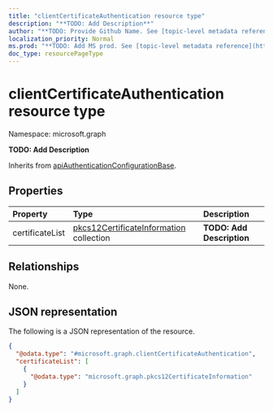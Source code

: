 ```yaml
---
title: "clientCertificateAuthentication resource type"
description: "**TODO: Add Description**"
author: "**TODO: Provide Github Name. See [topic-level metadata reference](https://msgo.azurewebsites.net/add/document/guidelines/metadata.html#topic-level-metadata)**"
localization_priority: Normal
ms.prod: "**TODO: Add MS prod. See [topic-level metadata reference](https://msgo.azurewebsites.net/add/document/guidelines/metadata.html#topic-level-metadata)**"
doc_type: resourcePageType
---
```


# clientCertificateAuthentication resource type

Namespace: microsoft.graph



**TODO: Add Description**


Inherits from [apiAuthenticationConfigurationBase](../resources/apiauthenticationconfigurationbase.md).

## Properties
|Property|Type|Description|
|:---|:---|:---|
|certificateList|[pkcs12CertificateInformation](../resources/pkcs12certificateinformation.md) collection|**TODO: Add Description**|

## Relationships
None.

## JSON representation
The following is a JSON representation of the resource.
<!-- {
  "blockType": "resource",
  "@odata.type": "microsoft.graph.clientCertificateAuthentication"
}
-->
``` json
{
  "@odata.type": "#microsoft.graph.clientCertificateAuthentication",
  "certificateList": [
    {
      "@odata.type": "microsoft.graph.pkcs12CertificateInformation"
    }
  ]
}
```

